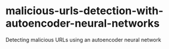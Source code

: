 # malicious-urls-detection-with-autoencoder-neural-networks
Detecting malicious URLs using an autoencoder neural network
